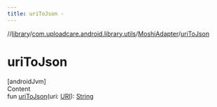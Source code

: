 ```yaml
---
title: uriToJson -
---
```

//[library](../../index.md)/[com.uploadcare.android.library.utils](../index.md)/[MoshiAdapter](index.md)/[uriToJson](uri-to-json.md)



# uriToJson  
[androidJvm]  
Content  
fun [uriToJson](uri-to-json.md)(uri: [URI](https://developer.android.com/reference/kotlin/java/net/URI.html)): [String](https://kotlinlang.org/api/latest/jvm/stdlib/kotlin/-string/index.html)  



